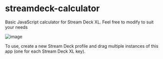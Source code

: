 # streamdeck-calculator
Basic JavaScript calculator for Stream Deck XL. Feel free to modify to suit your needs

![image](https://user-images.githubusercontent.com/987314/112925790-2645e400-915e-11eb-9299-4c9f1519a32c.png)

To use, create a new Stream Deck profile and drag multiple instances of this app (one for each Stream Deck XL key).
